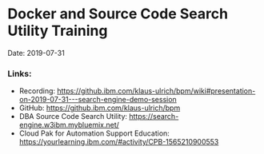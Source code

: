 
# Docker and Source Code Search Utility Training
Date: 2019-07-31

### Links:
* Recording: <a href=" https://github.ibm.com/klaus-ulrich/bpm/wiki#presentation-on-2019-07-31---search-engine-demo-session" target="_blank"> https://github.ibm.com/klaus-ulrich/bpm/wiki#presentation-on-2019-07-31---search-engine-demo-session</a>
* GitHub: https://github.ibm.com/klaus-ulrich/bpm
* DBA Source Code Search Utility: https://search-engine.w3ibm.mybluemix.net/
* Cloud Pak for Automation Support Education: https://yourlearning.ibm.com/#activity/CPB-1565210900553